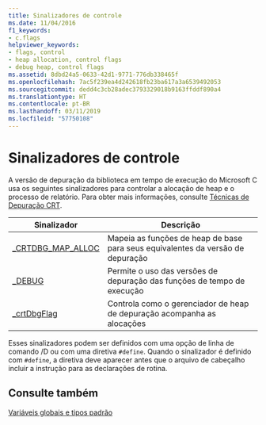 ```yaml
---
title: Sinalizadores de controle
ms.date: 11/04/2016
f1_keywords:
- c.flags
helpviewer_keywords:
- flags, control
- heap allocation, control flags
- debug heap, control flags
ms.assetid: 8dbd24a5-0633-42d1-9771-776db338465f
ms.openlocfilehash: 7ac5f239ea4d242618fb23ba617a3a6539492053
ms.sourcegitcommit: dedd4c3cb28adec3793329018b9163ffddf890a4
ms.translationtype: HT
ms.contentlocale: pt-BR
ms.lasthandoff: 03/11/2019
ms.locfileid: "57750108"
---
```

# <a name="control-flags"></a>Sinalizadores de controle

A versão de depuração da biblioteca em tempo de execução do Microsoft C usa os seguintes sinalizadores para controlar a alocação de heap e o processo de relatório. Para obter mais informações, consulte [Técnicas de Depuração CRT](/visualstudio/debugger/crt-debugging-techniques).

|Sinalizador|Descrição|
|----------|-----------------|
|[_CRTDBG_MAP_ALLOC](../c-runtime-library/crtdbg-map-alloc.md)|Mapeia as funções de heap de base para seus equivalentes da versão de depuração|
|[_DEBUG](../c-runtime-library/debug.md)|Permite o uso das versões de depuração das funções de tempo de execução|
|[_crtDbgFlag](../c-runtime-library/crtdbgflag.md)|Controla como o gerenciador de heap de depuração acompanha as alocações|

Esses sinalizadores podem ser definidos com uma opção de linha de comando /D ou com uma diretiva `#define`. Quando o sinalizador é definido com `#define`, a diretiva deve aparecer antes que o arquivo de cabeçalho incluir a instrução para as declarações de rotina.

## <a name="see-also"></a>Consulte também

[Variáveis globais e tipos padrão](../c-runtime-library/global-variables-and-standard-types.md)
